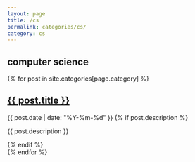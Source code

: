 ```yaml
---
layout: page
title: /cs
permalink: categories/cs/
category: cs
---
```


## computer science

{% for post in site.categories[page.category] %}
  <div class="post-preview">
    <h2>
      <a href="{{ post.url | relative_url }}">{{ post.title }}</a>
    </h2>
    <span class="post-date">{{ post.date | date: "%Y-%m-%d" }}</span>
    {% if post.description %}
      <p>{{ post.description }}</p>
    {% endif %}
  </div>
{% endfor %}